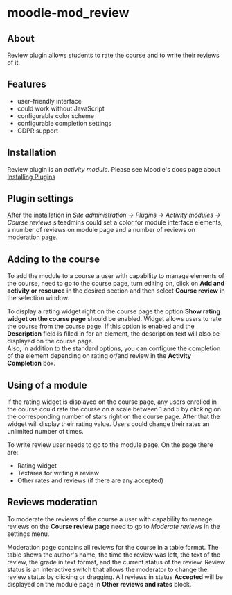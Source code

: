 # moodle-mod_review

## About

Review plugin allows students to rate the course and to write their reviews of it.

## Features
* user-friendly interface
* could work without JavaScript
* configurable color scheme 
* configurable completion settings
* GDPR support

## Installation

Review plugin is an _activity module_.
Please see Moodle's docs page about [Installing Plugins](https://docs.moodle.org/38/en/Installing_plugins)

## Plugin settings

After the installation in _Site administration -> Plugins -> Activity modules -> Course reviews_ siteadmins could set a color for module interface elements, a number of reviews on module page and a number of reviews on moderation page.

## Adding to the course

To add the module to a course a user with capability to manage elements of the course, need to go to the course page, turn editing on, click on **Add and activity or resource** in the desired section and then select **Course review** in the selection window.

To display a rating widget right on the course page the option **Show rating widget on the course page** should be enabled. Widget allows users to rate the course from the course page. If this option is enabled and the **Description** field is filled in for an element, the description text will also be displayed on the course page.  
Also, in addition to the standard options, you can configure the completion of the element depending on rating or/and review
in the **Activity Completion** box.

## Using of a module

If the rating widget is displayed on the course page, any users enrolled in the course could rate the course on a scale between 1 and 5 by clicking on the corresponding number of stars right on the course page. After that the widget will display their rating value. Users could change their rates an unlimited number of times. 

To write review user needs to go to the module page. On the page there are:
* Rating widget
* Textarea for writing a review
* Other rates and reviews (if there are any accepted)

## Reviews moderation

To moderate the reviews of the course a user with capability to manage reviews on the **Course review page** need to go to _Moderate reviews_ in the settings menu.

Moderation page contains all reviews for the course in a table format.  The table shows the author's name, the time the review was left, the text of the review, the grade in text format, and the current status of the review.
Review status is an interactive switch that allows the moderator to change the review status by clicking or dragging.
All reviews in status **Accepted** will be displayed on the module page in **Other reviews and rates** block.


